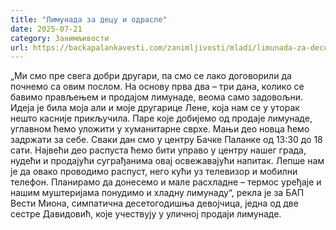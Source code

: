 ```yaml
---
title: "Лимунада за децу и одрасле"
date: 2025-07-21
category: Занимљивости
url: https://backapalankavesti.com/zanimljivosti/mladi/limunada-za-decu-i-odrasle/
---
```


„Ми смо пре свега добри другари, па смо се лако договорили да почнемо са овим послом. На основу прва два – три дана, колико се бавимо прављењем и продајом лимунаде, веома само задовољни. Идеја је била моја али и моје другарице Лене, која нам се у уторак нешто касније прикључила. Паре које добијемо од продаје лимунаде, углавном ћемо уложити у хуманитарне сврхе. Мањи део новца ћемо задржати за себе. Сваки дан смо у центру Бачке Паланке од 13:30 до 18 сати. Највећи део распуста ћемо бити управо у центру нашег града, нудећи и продајући суграђанима овај освежавајући напитак. Лепше нам је да овако проводимо распуст, него кући уз телевизор и мобилни телефон. Планирамо да донесемо и мале расхладне – термос уређаје и нашим муштеријама понудимо и хладну лимунаду“, рекла је за БАП Вести Миона, симпатична десетогодишња девојчица, једна од две сестре Давидовић, које учествују у уличној продаји лимунаде.
